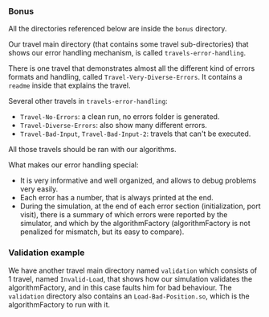 ### Bonus

All the directories referenced below are inside the `bonus` directory.

Our travel main directory (that contains some travel sub-directories) that shows our error handling mechanism, is called `travels-error-handling`.

There is one travel that demonstrates almost all the different kind of errors formats and handling, called `Travel-Very-Diverse-Errors`. It contains a `readme` inside that explains the travel.

Several other travels in `travels-error-handling`:
- `Travel-No-Errors`: a clean run, no errors folder is generated.
- `Travel-Diverse-Errors`: also show many different errors.
- `Travel-Bad-Input`, `Travel-Bad-Input-2`: travels that can't be executed.

All those travels should be ran with our algorithms.

What makes our error handling special:
- It is very informative and well organized, and allows to debug problems very easily.
- Each error has a number, that is always printed at the end.
- During the simulation, at the end of each error section (initialization, port visit), there is a summary of which errors
  were reported by the simulator, and which by the algorithmFactory (algorithmFactory is not penalized for mismatch, but its easy to compare).

### Validation example

We have another travel main directory named `validation` which consists of 1 travel, named `Invalid-Load`, that shows how our simulation validates the algorithmFactory,
and in this case faults him for bad behaviour.
The `validation` directory also contains an `Load-Bad-Position.so`, which is the algorithmFactory to run with it.
